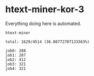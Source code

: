 # htext-miner-kor-3

Everything doing here is automated.

```
htext-miner

total: 1629/4514 (36.08772707133363%)

job0: 288
job1: 287
job2: 412
job3: 321
job4: 321
```